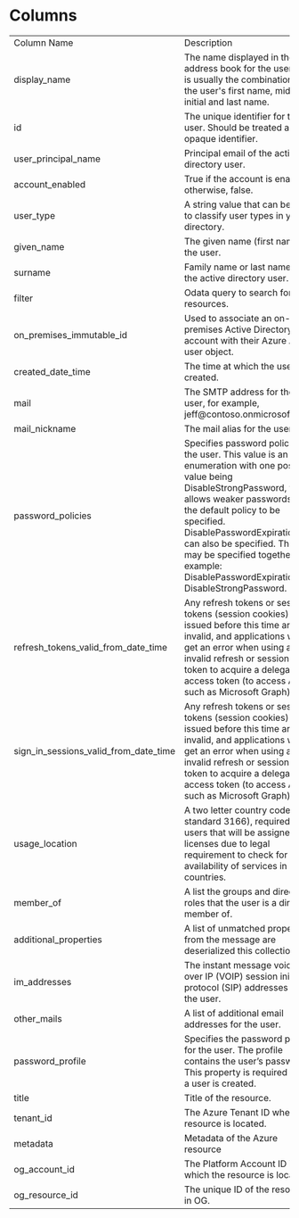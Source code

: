 # Columns  

<table>
	<tr><td>Column Name</td><td>Description</td></tr>
	<tr><td>display_name</td><td>The name displayed in the address book for the user. This is usually the combination of the user&#39;s first name, middle initial and last name.</td></tr>
	<tr><td>id</td><td>The unique identifier for the user. Should be treated as an opaque identifier.</td></tr>
	<tr><td>user_principal_name</td><td>Principal email of the active directory user.</td></tr>
	<tr><td>account_enabled</td><td>True if the account is enabled; otherwise, false.</td></tr>
	<tr><td>user_type</td><td>A string value that can be used to classify user types in your directory.</td></tr>
	<tr><td>given_name</td><td>The given name (first name) of the user.</td></tr>
	<tr><td>surname</td><td>Family name or last name of the active directory user.</td></tr>
	<tr><td>filter</td><td>Odata query to search for resources.</td></tr>
	<tr><td>on_premises_immutable_id</td><td>Used to associate an on-premises Active Directory user account with their Azure AD user object.</td></tr>
	<tr><td>created_date_time</td><td>The time at which the user was created.</td></tr>
	<tr><td>mail</td><td>The SMTP address for the user, for example, jeff@contoso.onmicrosoft.com.</td></tr>
	<tr><td>mail_nickname</td><td>The mail alias for the user.</td></tr>
	<tr><td>password_policies</td><td>Specifies password policies for the user. This value is an enumeration with one possible value being DisableStrongPassword, which allows weaker passwords than the default policy to be specified. DisablePasswordExpiration can also be specified. The two may be specified together; for example: DisablePasswordExpiration, DisableStrongPassword.</td></tr>
	<tr><td>refresh_tokens_valid_from_date_time</td><td>Any refresh tokens or sessions tokens (session cookies) issued before this time are invalid, and applications will get an error when using an invalid refresh or sessions token to acquire a delegated access token (to access APIs such as Microsoft Graph).</td></tr>
	<tr><td>sign_in_sessions_valid_from_date_time</td><td>Any refresh tokens or sessions tokens (session cookies) issued before this time are invalid, and applications will get an error when using an invalid refresh or sessions token to acquire a delegated access token (to access APIs such as Microsoft Graph).</td></tr>
	<tr><td>usage_location</td><td>A two letter country code (ISO standard 3166), required for users that will be assigned licenses due to legal requirement to check for availability of services in countries.</td></tr>
	<tr><td>member_of</td><td>A list the groups and directory roles that the user is a direct member of.</td></tr>
	<tr><td>additional_properties</td><td>A list of unmatched properties from the message are deserialized this collection.</td></tr>
	<tr><td>im_addresses</td><td>The instant message voice over IP (VOIP) session initiation protocol (SIP) addresses for the user.</td></tr>
	<tr><td>other_mails</td><td>A list of additional email addresses for the user.</td></tr>
	<tr><td>password_profile</td><td>Specifies the password profile for the user. The profile contains the user’s password. This property is required when a user is created.</td></tr>
	<tr><td>title</td><td>Title of the resource.</td></tr>
	<tr><td>tenant_id</td><td>The Azure Tenant ID where the resource is located.</td></tr>
	<tr><td>metadata</td><td>Metadata of the Azure resource</td></tr>
	<tr><td>og_account_id</td><td>The Platform Account ID in which the resource is located.</td></tr>
	<tr><td>og_resource_id</td><td>The unique ID of the resource in OG.</td></tr>
</table>